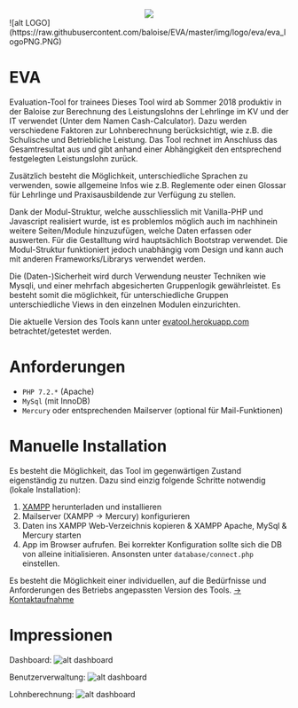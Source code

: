 <div style="text-align:center">
 <img src="https://raw.githubusercontent.com/baloise/EVA/master/img/logo/eva/eva_logoPNG.PNG" />
</div>
![alt LOGO](https://raw.githubusercontent.com/baloise/EVA/master/img/logo/eva/eva_logoPNG.PNG)

# EVA
Evaluation-Tool for trainees
Dieses Tool wird ab Sommer 2018 produktiv in der Baloise zur Berechnung des Leistungslohns der Lehrlinge im KV und der IT verwendet (Unter dem Namen Cash-Calculator). Dazu werden verschiedene Faktoren zur Lohnberechnung berücksichtigt, wie z.B. die Schulische und Betriebliche Leistung. Das Tool rechnet im Anschluss das Gesamtresultat aus und gibt anhand einer Abhängigkeit den entsprechend festgelegten Leistungslohn zurück.

Zusätzlich besteht die Möglichkeit, unterschiedliche Sprachen zu verwenden, sowie allgemeine Infos wie z.B. Reglemente oder einen Glossar für Lehrlinge und Praxisausbildende zur Verfügung zu stellen.

Dank der Modul-Struktur, welche ausschliesslich mit Vanilla-PHP und Javascript realisiert wurde, ist es problemlos möglich auch im nachhinein weitere Seiten/Module hinzuzufügen, welche Daten erfassen oder auswerten. Für die Gestalltung wird hauptsächlich Bootstrap verwendet. Die Modul-Struktur funktioniert jedoch unabhängig vom Design und kann auch mit anderen Frameworks/Librarys verwendet werden.

Die (Daten-)Sicherheit wird durch Verwendung neuster Techniken wie Mysqli, und einer mehrfach abgesicherten Gruppenlogik gewährleistet. Es besteht somit die möglichkeit, für unterschiedliche Gruppen unterschiedliche Views in den einzelnen Modulen einzurichten.

Die aktuelle Version des Tools kann unter [evatool.herokuapp.com](https://evatool.herokuapp.com/) betrachtet/getestet werden.

# Anforderungen
 - `PHP 7.2.*` (Apache)
 - `MySql` (mit InnoDB)
 - `Mercury` oder entsprechenden Mailserver (optional für Mail-Funktionen)

# Manuelle Installation
Es besteht die Möglichkeit, das Tool im gegenwärtigen Zustand eigenständig zu nutzen. Dazu sind einzig folgende Schritte notwendig (lokale Installation):

1. [XAMPP](https://www.apachefriends.org/de/index.html) herunterladen und installieren
2. Mailserver (XAMPP -> Mercury) konfigurieren
3. Daten ins XAMPP Web-Verzeichnis kopieren & XAMPP Apache, MySql & Mercury starten
4. App im Browser aufrufen. Bei korrekter Konfiguration sollte sich die DB von alleine initialisieren. Ansonsten unter `database/connect.php` einstellen.

Es besteht die Möglichkeit einer individuellen, auf die Bedürfnisse und Anforderungen des Betriebs angepassten Version des Tools. [-> Kontaktaufnahme](https://eliareutlinger.ch/#contact)

# Impressionen

Dashboard:
![alt dashboard](https://raw.githubusercontent.com/baloise/EVA/master/img/impressions/dashboard.PNG)

Benutzerverwaltung:
![alt dashboard](https://raw.githubusercontent.com/baloise/EVA/master/img/impressions/benutzer.PNG)

Lohnberechnung:
![alt dashboard](https://raw.githubusercontent.com/baloise/EVA/master/img/impressions/leistungslohn.PNG)
